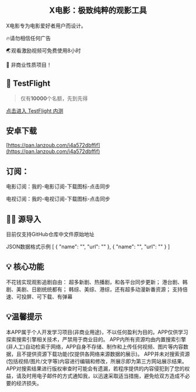 
<h2 align="center">X电影：极致纯粹的观影工具</h2>

X电影专为电影爱好者用户而设计。

🔥请勿相信任何广告

🌏观看激励视频可免费使用8小时

🌟 非商业性质项目！

##  TestFlight

> 仅有**10000**个名额，先到先得

[点击进入 TestFlight 内测](https://testflight.apple.com/join/hDMYDZ0P)

## 安卓下载

[https://pan.lanzoub.com/i4a572dbffif](https://pan.lanzoub.com/i4a572dbffif)


## 订阅：

电影订阅：我的-电影订阅-下载图标-点击同步

电视订阅：我的-电视订阅-下载图标-点击同步

## 👩‍💻 源导入 
目前仅支持GitHub仓库中文件原始地址

JSON数据格式示例
[
  {
    "name": "",
    "url": ""
  },
  {
    "name": "",
    "url": ""
  }
  ]


## 💡 核心功能

不花钱实现观影追剧自由：
超多新剧、热播剧，和各平台同步更新；
港台剧、韩剧、美剧、日剧统统都有；
韩综、美综、港综，还有超多动漫新番资源；
支持倍速、可投屏、可️下载、有弹幕



## 💡温馨提示
本APP属于个人开发学习项目(非商业用途)，不以任何盈利为目的。APP仅供学习探索搜索引擎相关技术，严禁用于商业目的。
APP内所有资源均由内置搜索引擎(非人工)自动检索于网络，APP自身不存储、制作和上传任何视频、图片等内容数据，且不提供资源下载功能(仅提供各网络来源数据的展示)。
APP并未对搜索资源(包括视频/图片/文字等)内容进行编辑和修改，所展示即为第三方网站展示结果。
APP对搜索结果进行版权审查时可能会有遗漏，若程序提供的内容侵犯到了您的权益，请及时用电子邮件的方式通知我，以迅速采取适当措施，避免给双方造成不必要的经济损失。


              

